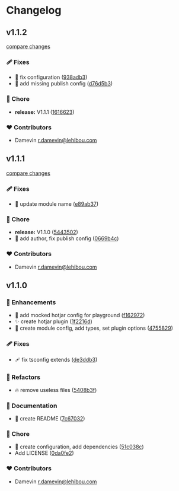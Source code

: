 # Changelog


## v1.1.2

[compare changes](https://github.com/damevin/nuxt-module-hotjar/compare/v1.1.1...v1.1.2)

### 🩹 Fixes

- 🐛  fix configuration ([938adb3](https://github.com/damevin/nuxt-module-hotjar/commit/938adb3))
- 🐛  add missing publish config ([d76d5b3](https://github.com/damevin/nuxt-module-hotjar/commit/d76d5b3))

### 🏡 Chore

- **release:** V1.1.1 ([1616623](https://github.com/damevin/nuxt-module-hotjar/commit/1616623))

### ❤️ Contributors

- Damevin <r.damevin@lehibou.com>

## v1.1.1

[compare changes](https://github.com/damevin/nuxt-module-hotjar/compare/v1.1.0...v1.1.1)

### 🩹 Fixes

- 🐛  update module name ([e89ab37](https://github.com/damevin/nuxt-module-hotjar/commit/e89ab37))

### 🏡 Chore

- **release:** V1.1.0 ([5443502](https://github.com/damevin/nuxt-module-hotjar/commit/5443502))
- 🔧  add author, fix publish config ([0669b4c](https://github.com/damevin/nuxt-module-hotjar/commit/0669b4c))

### ❤️ Contributors

- Damevin <r.damevin@lehibou.com>

## v1.1.0


### 🚀 Enhancements

- 🤡  add mocked hotjar config for playground ([f162972](https://github.com/damevin/nuxt-module-hotjar/commit/f162972))
- ✨  create hotjar plugin ([1f2216d](https://github.com/damevin/nuxt-module-hotjar/commit/1f2216d))
- 🔧  create module config, add types, set plugin options ([4755829](https://github.com/damevin/nuxt-module-hotjar/commit/4755829))

### 🩹 Fixes

- 🩹  fix tsconfig extends ([de3ddb3](https://github.com/damevin/nuxt-module-hotjar/commit/de3ddb3))

### 💅 Refactors

- 🔥  remove useless files ([5408b3f](https://github.com/damevin/nuxt-module-hotjar/commit/5408b3f))

### 📖 Documentation

- 📝  create README ([7c67032](https://github.com/damevin/nuxt-module-hotjar/commit/7c67032))

### 🏡 Chore

- 🎉  create configuration, add dependencies ([51c038c](https://github.com/damevin/nuxt-module-hotjar/commit/51c038c))
- Add LICENSE ([0da0fe2](https://github.com/damevin/nuxt-module-hotjar/commit/0da0fe2))

### ❤️ Contributors

- Damevin <r.damevin@lehibou.com>

